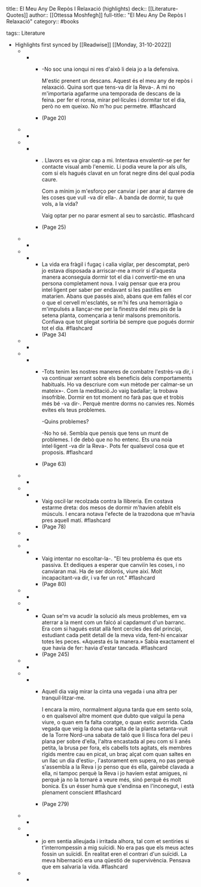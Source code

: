 title:: El Meu Any De Repòs I Relaxació (highlights)
deck:: [[Literature-Quotes]]
author:: [[Ottessa Moshfegh]]
full-title:: "El Meu Any De Repòs I Relaxació"
category:: #books

tags:: Literature

- Highlights first synced by [[Readwise]] [[Monday, 31-10-2022]]
	- -
		- -No soc una ionqui ni res d'això li deia jo a la defensiva.
		  
		  M'estic prenent un descans. Aquest és el meu any de repòs i relaxació. Quina sort que tens-va dir la Reva-. A mi no m'importaria agafarme una temporada de descans de la feina. per fer el ronsa, mirar pel·lícules i dormitar tot el dia, però no em queixo. No m'ho puc permetre. #flashcard
		- (Page 20)
	- -
	- -
		- . Llavors es va girar cap a mi. Intentava envalentir-se per fer contacte visual amb l'enemic. Li podia veure la por als ulls, com si els hagués clavat en un forat negre dins del qual podia caure.
		  
		  Com a mínim jo m'esforço per canviar i per anar al darrere de les coses que vull -va dir ella-. A banda de dormir, tu què vols, a la vida?
		  
		  Vaig optar per no parar esment al seu to sarcàstic. #flashcard
		- (Page 25)
	- -
	- -
		- La vida era fràgil i fugaç i calia vigilar, per descomptat, però jo estava disposada a arriscar-me a morir si d'aquesta manera aconseguia dormir tot el dia i convertir-me en una persona completament nova. I vaig pensar que era prou intel·ligent per saber per endavant si les pastilles em matarien. Abans que passés això, abans que em fallés el cor o que el cervell m'esclatés, se m'hi fes una hemorràgia o m'impulsés a llançar-me per la finestra del meu pis de la setena planta, començaria a tenir malsons premonitoris. Confiava que tot plegat sortiria bé sempre que pogués dormir tot el dia. #flashcard
		- (Page 34)
	- -
	- -
		- -Tots tenim les nostres maneres de combatre l'estrès-va dir, i va continuar xerrant sobre els beneficis dels comportaments habituals. Ho va descriure com «un mètode per calmar-se un mateix»-. Com la meditació.Jo vaig badallar; la trobava insofrible. Dormir en tot moment no farà pas que et trobis més bé -va dir-. Perquè mentre dorms no canvies res. Només evites els teus problemes.
		  
		  -Quins problemes?
		  
		  -No ho sé. Sembla que pensis que tens un munt de problemes. I de debò que no ho entenc. Ets una noia intel·ligent -va dir la Reva-. Pots fer qualsevol cosa que et proposis. #flashcard
		- (Page 63)
	- -
	- -
		- Vaig oscil·lar recolzada contra la llibreria. Em costava estarme dreta: dos mesos de dormir m'havien afeblit els músculs. I encara notava l'efecte de la trazodona que m'havia pres aquell matí. #flashcard
		- (Page 78)
	- -
	- -
		- Vaig intentar no escoltar-la-. "El teu problema és que ets passiva. Et dediques a esperar que canviïn les coses, i no canviaran mai. Ha de ser dolorós, viure així. Molt incapacitant-va dir, i va fer un rot." #flashcard
		- (Page 80)
	- -
	- -
		- Quan se'm va acudir la solució als meus problemes, em va aterrar a la ment com un falcó al capdamunt d'un barranc. Era com si hagués estat allà fent cercles des del principi, estudiant cada petit detall de la meva vida, fent-hi encaixar totes les peces. «Aquesta és la manera.» Sabia exactament el que havia de fer: havia d'estar tancada. #flashcard
		- (Page 245)
	- -
	- -
		- Aquell dia vaig mirar la cinta una vegada i una altra per tranquil·litzar-me.
		  
		  I encara la miro, normalment alguna tarda que em sento sola, o en qualsevol altre moment que dubto que valgui la pena viure, o quan em fa falta coratge, o quan estic avorrida. Cada vegada que veig la dona que salta de la planta setanta-vuit de la Torre Nord-una sabata de taló que li llisca fora del peu i plana per sobre d'ella, l'altra encastada al peu com si li anés petita, la brusa per fora, els cabells tots agitats, els membres rígids mentre cau en picat, un braç alçat com quan saltes en un llac un dia d'estiu-, l'astorament em supera, no pas perquè s'assembla a la Reva i jo penso que és ella, gairebé clavada a ella, ni tampoc perquè la Reva i jo havíem estat amigues, ni perquè ja no la tornaré a veure més, sinó perquè és molt bonica. Es un ésser humà que s'endinsa en l'inconegut, i està plenament conscient #flashcard
		- (Page 279)
	- -
	- -
		- jo em sentia alleujada i irritada alhora, tal com et sentiries si t'interrompessin a mig suïcidi. No era pas que els meus actes fossin un suïcidi. En realitat eren el contrari d'un suïcidi. La meva hibernació era una qüestió de supervivència. Pensava que em salvaria la vida. #flashcard
	- -